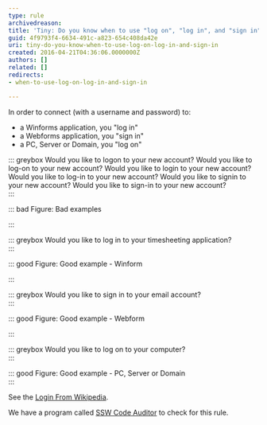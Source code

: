 ```yaml
---
type: rule
archivedreason: 
title: 'Tiny: Do you know when to use "log on", "log in", and "sign in"?'
guid: 4f9793f4-6634-491c-a823-654c408da42e
uri: tiny-do-you-know-when-to-use-log-on-log-in-and-sign-in
created: 2016-04-21T04:36:06.0000000Z
authors: []
related: []
redirects:
- when-to-use-log-on-log-in-and-sign-in

---
```


In order to connect (with a username and password) to:


* a Winforms application, you "log in"
* a Webforms application, you "sign in"
* a PC, Server or Domain, you "log on"




<!--endintro-->


::: greybox
Would you like to logon to your new account?
Would you like to log-on to your new account?
Would you like to login to your new account?
Would you like to log-in to your new account?
Would you like to signin to your new account?
Would you like to sign-in to your new account?  
:::


::: bad
Figure: Bad examples

:::


::: greybox
Would you like to log in to your timesheeting application?  
:::


::: good
Figure: Good example - Winform

:::


::: greybox
Would you like to sign in to your email account?  
:::


::: good
Figure: Good example - Webform

:::


::: greybox
Would you like to log on to your computer?  
:::


::: good
Figure: Good example - PC, Server or Domain  
:::


See the [Login From Wikipedia](https&#58;//en.wikipedia.org/wiki/Login#History_and_etymology).



We have a program called [SSW Code Auditor](https&#58;//www.ssw.com.au/ssw/CodeAuditor/) to check for this rule.
